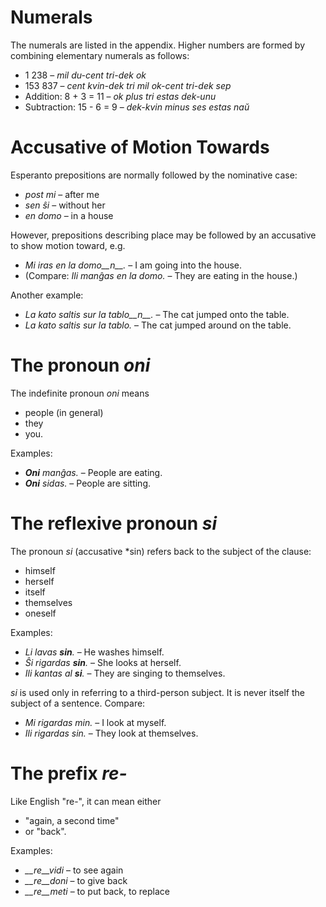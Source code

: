 # Numerals

The numerals are listed in the appendix. Higher numbers are formed by combining elementary numerals as follows:

- 1 238                     – *mil du-cent tri-dek ok*
- 153 837                   – *cent kvin-dek tri mil ok-cent tri-dek sep*
- Addition:      8 + 3 = 11 – *ok plus tri estas dek-unu*
- Subtraction:   15 - 6 = 9 – *dek-kvin minus ses estas naŭ*

# Accusative of Motion Towards

Esperanto prepositions are normally followed by the nominative case:

- *post mi* – after me
- *sen ŝi* – without her
- *en domo* – in a house

However, prepositions describing place may be followed by an accusative to show motion toward, e.g.

- *Mi iras en la domo__n__.* – I am going into the house.
- (Compare: *Ili manĝas en la domo.* – They are eating in the house.)

Another example:

- *La kato saltis sur la tablo__n__.* – The cat jumped onto the table.
- *La kato saltis sur la tablo.* – The cat jumped around on the table.

# The pronoun *oni*

The indefinite pronoun *oni* means

- people (in general)
- they
- you.

Examples:

- *__Oni__ manĝas.* – People are eating.
- *__Oni__ sidas.* – People are sitting.
 

# The reflexive pronoun *si*

The pronoun *si* (accusative *sin) refers back to the subject of the clause:

- himself
- herself
- itself
- themselves
- oneself

Examples:

- *Li lavas __sin__.* – He washes himself.
- *Ŝi rigardas __sin__.* – She looks at herself.
- *Ili kantas al __si__.* – They are singing to themselves.
 
*si* is used only in referring to a third-person subject. It is never itself the subject of a sentence. Compare:

- *Mi rigardas min.* – I look at myself.
- *Ili rigardas sin.* – They look at themselves.

# The prefix *re-*

Like English "re-", it can mean either

- "again, a second time"
- or "back".

Examples:

- *__re__vidi* – to see again
- *__re__doni* – to give back 
- *__re__meti* – to put back, to replace

 

